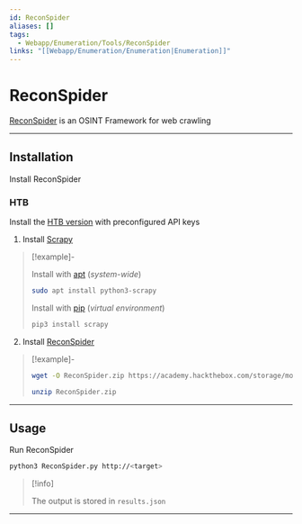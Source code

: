```yaml
---
id: ReconSpider
aliases: []
tags:
  - Webapp/Enumeration/Tools/ReconSpider
links: "[[Webapp/Enumeration/Enumeration|Enumeration]]"
---
```


# ReconSpider

[ReconSpider](https://github.com/bhavsec/reconspider)
is an OSINT Framework for web crawling

___

<!-- Installation {{{-->
## Installation

Install ReconSpider

### HTB

Install the [HTB version](https://academy.hackthebox.com/storage/modules/144/ReconSpider.v1.2.zip)
with preconfigured API keys

1. Install [Scrapy](https://www.scrapy.org/)

<!-- Example {{{-->
> [!example]-
>
> Install with [apt](https://en.wikipedia.org/wiki/APT_(software))
> (*system-wide*)
>
> ```sh
> sudo apt install python3-scrapy
> ```
>
> Install with [pip](https://pypi.org/project/pip/)
> (*virtual environment*)
>
> ```sh
> pip3 install scrapy
> ```
<!-- }}} -->

2. Install [ReconSpider](https://github.com/bhavsec/reconspider)

<!-- Example {{{-->
> [!example]-
>
>
> ```sh
> wget -O ReconSpider.zip https://academy.hackthebox.com/storage/modules/144/ReconSpider.v1.2.zip
> ```
> ```sh
> unzip ReconSpider.zip 
> ```
<!-- }}} -->

___
<!-- }}} -->

<!-- Usage {{{-->
## Usage

Run ReconSpider

```sh
python3 ReconSpider.py http://<target>
```

> [!info]
>
> The output is stored in `results.json`

___
<!-- }}} -->
